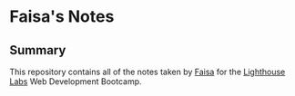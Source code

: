 # Faisa's Notes

## Summary

This repository contains all of the notes taken by [Faisa](https://github.com/absentcodes) for the [Lighthouse Labs](https://www.lighthouselabs.ca/) Web Development Bootcamp.